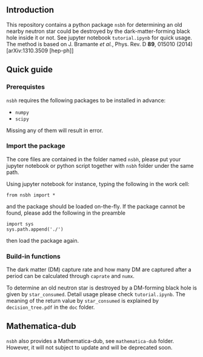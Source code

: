 ## Introduction
This repository contains a python package `nsbh` for determining an old nearby neutron star could be destroyed by the dark-matter-forming black hole inside it or not. See jupyter notebook `tutorial.ipynb` for quick usage. The method is based on J. Bramante *et al.*, Phys. Rev. D **89**, 015010 (2014) [arXiv:1310.3509 [hep-ph]]

## Quick guide
### Prerequistes
`nsbh` requires the following packages to be installed in advance:

- `numpy`
- `scipy`

Missing any of them will result in error.

### Import the package
The core files are contained in the folder named `nsbh`, please put your jupyter notebook or python script together with `nsbh` folder under the same path.

Using jupyter notebook for instance, typing the following in the work cell:<br>

    from nsbh import *

and the package should be loaded on-the-fly. If the package cannot be found, please add the following in the preamble

    import sys
    sys.path.append('./')

then load the package again.

### Build-in functions
The dark matter (DM) capture rate and how many DM are captured after a period can be calculated through `caprate` and `numx`.

To determine an old neutron star is destroyed by a DM-forming black hole is given by `star_consumed`. Detail usage please check `tutorial.ipynb`. The meaning of the return value by `star_consumed` is explained by `decision_tree.pdf` in the `doc` folder.

## Mathematica-dub
`nsbh` also provides a Mathematica-dub, see `mathematica-dub` folder. However, it will not subject to update and will be deprecated soon.
